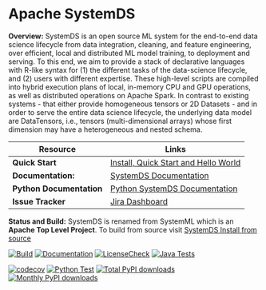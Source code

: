 <!--
{% comment %}
Licensed to the Apache Software Foundation (ASF) under one or more
contributor license agreements.  See the NOTICE file distributed with
this work for additional information regarding copyright ownership.
The ASF licenses this file to you under the Apache License, Version 2.0
(the "License"); you may not use this file except in compliance with
the License.  You may obtain a copy of the License at

http://www.apache.org/licenses/LICENSE-2.0

Unless required by applicable law or agreed to in writing, software
distributed under the License is distributed on an "AS IS" BASIS,
WITHOUT WARRANTIES OR CONDITIONS OF ANY KIND, either express or implied.
See the License for the specific language governing permissions and
limitations under the License.
{% end comment %}
-->

# Apache SystemDS

**Overview:** SystemDS is an open source ML system for the end-to-end data science lifecycle from data integration, cleaning,
and feature engineering, over efficient, local and distributed ML model training, to deployment and serving. To this
end, we aim to provide a stack of declarative languages with R-like syntax for (1) the different tasks of the data-science
lifecycle, and (2) users with different expertise. These high-level scripts are compiled into hybrid execution plans of
local, in-memory CPU and GPU operations, as well as distributed operations on Apache Spark. In contrast to existing
systems - that either provide homogeneous tensors or 2D Datasets - and in order to serve the entire data science lifecycle,
the underlying data model are DataTensors, i.e., tensors (multi-dimensional arrays) whose first dimension may have a
heterogeneous and nested schema.


Resource | Links
---------|------
**Quick Start** | [Install, Quick Start and Hello World](https://apache.github.io/systemds/site/install.html)
**Documentation:** | [SystemDS Documentation](https://apache.github.io/systemds/)
**Python Documentation** | [Python SystemDS Documentation](https://apache.github.io/systemds/api/python/index.html)
**Issue Tracker** | [Jira Dashboard](https://issues.apache.org/jira/secure/Dashboard.jspa?selectPageId=12335852)


**Status and Build:** SystemDS is renamed from SystemML which is an **Apache Top Level Project**.
To build from source visit [SystemDS Install from source](https://apache.github.io/systemds/site/install.html)
  
[![Build](https://github.com/apache/systemds/actions/workflows/build.yml/badge.svg?branch=main)](https://github.com/apache/systemds/actions/workflows/build.yml)
[![Documentation](https://github.com/apache/systemds/actions/workflows/documentation.yml/badge.svg?branch=main)](https://github.com/apache/systemds/actions/workflows/documentation.yml)
[![LicenseCheck](https://github.com/apache/systemds/actions/workflows/license.yml/badge.svg?branch=main)](https://github.com/apache/systemds/actions/workflows/license.yml)
[![Java Tests](https://github.com/apache/systemds/actions/workflows/javaTests.yml/badge.svg?branch=main)](https://github.com/apache/systemds/actions/workflows/javaTests.yml)

[//]: # ([![codecov]&#40;https://codecov.io/gh/evelina-gudauskayte/systemds/graph/badge.svg?token=DK8Z2AP5FV&#41;]&#40;https://codecov.io/gh/evelina-gudauskayte/systemds&#41;)
[![codecov](https://codecov.io/gh/evelina-gudauskayte/systemds/branch/SYSTEMDS-3529_Code-coverage_PyPI_downloads/graph/badge.svg?token=DK8Z2AP5FV)](https://codecov.io/gh/evelina-gudauskayte/systemds)
[![Python Test](https://github.com/apache/systemds/actions/workflows/python.yml/badge.svg?branch=main)](https://github.com/apache/systemds/actions/workflows/python.yml)
[![Total PyPI downloads](https://static.pepy.tech/personalized-badge/systemds?units=abbreviation&period=total&left_color=grey&right_color=blue&left_text=Total%20PyPL%20Downloads)](https://pepy.tech/project/systemds)
[![Monthly PyPI downloads](https://static.pepy.tech/personalized-badge/systemds?units=abbreviation&left_color=grey&right_color=blue&left_text=Monthly%20PyPL%20Downloads)](https://pepy.tech/project/systemds)
